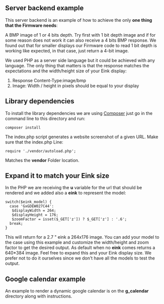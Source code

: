 ## Server backend example 

This server backend is an example of how to achieve the only <b>one thing that the Firmware needs</b>:

A BMP image of 1 or 4 bits depth. Try first with 1 bit depth image and if for some reason does not work it can also receive a 4 bits BMP response.
We found out that for smaller displays our Firmware code to read 1 bit depth is working like expected, in that case, just return a 4-bit image. 

We used PHP as a server side language but it could be achieved with any language. The only thing that matters is that the response matches the expectations and the width/height size of your Eink display:

1. Response Content-Type:image/bmp
2. Image: Width / height in pixels should be equal to your display

## Library dependencies

To install the library dependencies we are using [Composer](https://getcomposer.org) just go in the command line to this directory and run:

    composer install

The index.php script generates a website screenshot of a given URL.
Make sure that the index.php Line:

    require './vendor/autoload.php';

Matches the **vendor** Folder location. 


## Expand it to match your Eink size

In the PHP we are receiving the **u** variable for the url that should be rendered and we added also a **eink** to represent the model:

    switch($eink_model) {
      case 'GxGDEW027C44':
       $displayWidth = 264;
       $displayHeight = 176;
       $zoomFactor = isset($_GET['z']) ? $_GET['z'] : '.6';
      break;
    }

This will return for a 2.7 " eink a 264x176 image. 
You can add your model to the case using this example and customize the width/height and zoom factor to get the desired output.
As default when no **eink** comes returns a 640*384 image. 
Feel free to expand this and your Eink display size. We prefer not to do it ourselves since we don't have all the models to test the output.

## Google calendar example

An example to render a dynamic google calendar is on the **g_calendar** directory along with instructions. 
